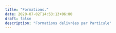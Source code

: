 ```yaml
---
title: "Formations."
date: 2020-07-02T14:53:13+06:00
draft: false
description: "Formations delivrées par Particule"
---
```

